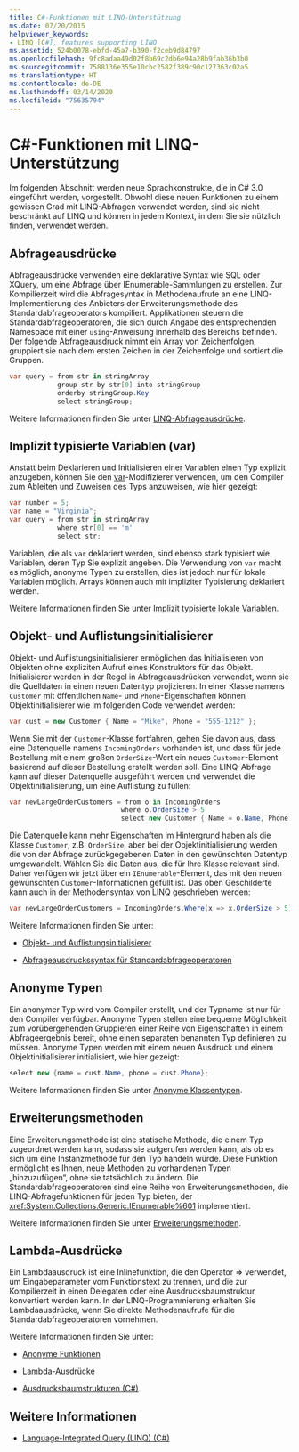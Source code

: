 ```yaml
---
title: C#-Funktionen mit LINQ-Unterstützung
ms.date: 07/20/2015
helpviewer_keywords:
- LINQ [C#], features supporting LINQ
ms.assetid: 524b0078-ebfd-45a7-b390-f2ceb9d84797
ms.openlocfilehash: 9fc8adaa49d02f8b69c2db6e94a28b9fab36b3b0
ms.sourcegitcommit: 7588136e355e10cbc2582f389c90c127363c02a5
ms.translationtype: HT
ms.contentlocale: de-DE
ms.lasthandoff: 03/14/2020
ms.locfileid: "75635794"
---
```

# <a name="c-features-that-support-linq"></a>C#-Funktionen mit LINQ-Unterstützung

Im folgenden Abschnitt werden neue Sprachkonstrukte, die in C# 3.0 eingeführt werden, vorgestellt. Obwohl diese neuen Funktionen zu einem gewissen Grad mit LINQ-Abfragen verwendet werden, sind sie nicht beschränkt auf LINQ und können in jedem Kontext, in dem Sie sie nützlich finden, verwendet werden.

## <a name="query-expressions"></a>Abfrageausdrücke

Abfrageausdrücke verwenden eine deklarative Syntax wie SQL oder XQuery, um eine Abfrage über IEnumerable-Sammlungen zu erstellen. Zur Kompilierzeit wird die Abfragesyntax in Methodenaufrufe an eine LINQ-Implementierung des Anbieters der Erweiterungsmethode des Standardabfrageoperators kompiliert. Applikationen steuern die Standardabfrageoperatoren, die sich durch Angabe des entsprechenden Namespace mit einer `using`-Anweisung innerhalb des Bereichs befinden. Der folgende Abfrageausdruck nimmt ein Array von Zeichenfolgen, gruppiert sie nach dem ersten Zeichen in der Zeichenfolge und sortiert die Gruppen.

```csharp
var query = from str in stringArray
            group str by str[0] into stringGroup
            orderby stringGroup.Key
            select stringGroup;
```

Weitere Informationen finden Sie unter [LINQ-Abfrageausdrücke](../../../linq/index.md).

## <a name="implicitly-typed-variables-var"></a>Implizit typisierte Variablen (var)

Anstatt beim Deklarieren und Initialisieren einer Variablen einen Typ explizit anzugeben, können Sie den [var](../../../language-reference/keywords/var.md)-Modifizierer verwenden, um den Compiler zum Ableiten und Zuweisen des Typs anzuweisen, wie hier gezeigt:

```csharp
var number = 5;
var name = "Virginia";
var query = from str in stringArray
            where str[0] == 'm'
            select str;
```

Variablen, die als `var` deklariert werden, sind ebenso stark typisiert wie Variablen, deren Typ Sie explizit angeben. Die Verwendung von `var` macht es möglich, anonyme Typen zu erstellen, dies ist jedoch nur für lokale Variablen möglich. Arrays können auch mit impliziter Typisierung deklariert werden.

Weitere Informationen finden Sie unter [Implizit typisierte lokale Variablen](../../classes-and-structs/implicitly-typed-local-variables.md).

## <a name="object-and-collection-initializers"></a>Objekt- und Auflistungsinitialisierer

Objekt- und Auflistungsinitialisierer ermöglichen das Initialisieren von Objekten ohne expliziten Aufruf eines Konstruktors für das Objekt. Initialisierer werden in der Regel in Abfrageausdrücken verwendet, wenn sie die Quelldaten in einen neuen Datentyp projizieren. In einer Klasse namens `Customer` mit öffentlichen `Name`- und `Phone`-Eigenschaften können Objektinitialisierer wie im folgenden Code verwendet werden:

```csharp
var cust = new Customer { Name = "Mike", Phone = "555-1212" };
```

Wenn Sie mit der `Customer`-Klasse fortfahren, gehen Sie davon aus, dass eine Datenquelle namens `IncomingOrders` vorhanden ist, und dass für jede Bestellung mit einem großen `OrderSize`-Wert ein neues `Customer`-Element basierend auf dieser Bestellung erstellt werden soll. Eine LINQ-Abfrage kann auf dieser Datenquelle ausgeführt werden und verwendet die Objektinitialisierung, um eine Auflistung zu füllen:

```csharp
var newLargeOrderCustomers = from o in IncomingOrders
                            where o.OrderSize > 5
                            select new Customer { Name = o.Name, Phone = o.Phone };
```

Die Datenquelle kann mehr Eigenschaften im Hintergrund haben als die Klasse `Customer`, z.B. `OrderSize`, aber bei der Objektinitialisierung werden die von der Abfrage zurückgegebenen Daten in den gewünschten Datentyp umgewandelt. Wählen Sie die Daten aus, die für Ihre Klasse relevant sind. Daher verfügen wir jetzt über ein `IEnumerable`-Element, das mit den neuen gewünschten `Customer`-Informationen gefüllt ist. Das oben Geschilderte kann auch in der Methodensyntax von LINQ geschrieben werden:

```csharp
var newLargeOrderCustomers = IncomingOrders.Where(x => x.OrderSize > 5).Select(y => new Customer { Name = y.Name, Phone = y.Phone });
```

Weitere Informationen finden Sie unter:

- [Objekt- und Auflistungsinitialisierer](../../classes-and-structs/object-and-collection-initializers.md)

- [Abfrageausdruckssyntax für Standardabfrageoperatoren](./query-expression-syntax-for-standard-query-operators.md)

## <a name="anonymous-types"></a>Anonyme Typen

Ein anonymer Typ wird vom Compiler erstellt, und der Typname ist nur für den Compiler verfügbar. Anonyme Typen stellen eine bequeme Möglichkeit zum vorübergehenden Gruppieren einer Reihe von Eigenschaften in einem Abfrageergebnis bereit, ohne einen separaten benannten Typ definieren zu müssen. Anonyme Typen werden mit einem neuen Ausdruck und einem Objektinitialisierer initialisiert, wie hier gezeigt:

```csharp
select new {name = cust.Name, phone = cust.Phone};
```

Weitere Informationen finden Sie unter [Anonyme Klassentypen](../../classes-and-structs/anonymous-types.md).

## <a name="extension-methods"></a>Erweiterungsmethoden

Eine Erweiterungsmethode ist eine statische Methode, die einem Typ zugeordnet werden kann, sodass sie aufgerufen werden kann, als ob es sich um eine Instanzmethode für den Typ handeln würde. Diese Funktion ermöglicht es Ihnen, neue Methoden zu vorhandenen Typen „hinzuzufügen“, ohne sie tatsächlich zu ändern. Die Standardabfrageoperatoren sind eine Reihe von Erweiterungsmethoden, die LINQ-Abfragefunktionen für jeden Typ bieten, der <xref:System.Collections.Generic.IEnumerable%601> implementiert.

Weitere Informationen finden Sie unter [Erweiterungsmethoden](../../classes-and-structs/extension-methods.md).

## <a name="lambda-expressions"></a>Lambda-Ausdrücke

Ein Lambdaausdruck ist eine Inlinefunktion, die den Operator => verwendet, um Eingabeparameter vom Funktionstext zu trennen, und die zur Kompilierzeit in einen Delegaten oder eine Ausdrucksbaumstruktur konvertiert werden kann. In der LINQ-Programmierung erhalten Sie Lambdaausdrücke, wenn Sie direkte Methodenaufrufe für die Standardabfrageoperatoren vornehmen.

Weitere Informationen finden Sie unter:

- [Anonyme Funktionen](../../statements-expressions-operators/anonymous-functions.md)

- [Lambda-Ausdrücke](../../statements-expressions-operators/lambda-expressions.md)

- [Ausdrucksbaumstrukturen (C#)](../expression-trees/index.md)

## <a name="see-also"></a>Weitere Informationen

- [Language-Integrated Query (LINQ) (C#)](./index.md)
